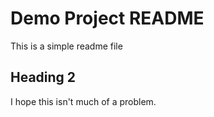 # Demo Project README
 
This is a simple readme file

## Heading 2

I hope this isn't much of a problem.